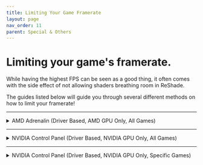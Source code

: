 ```yaml
---
title: Limiting Your Game Framerate
layout: page
nav_order: 11
parent: Special & Others
---
```


# Limiting your game's framerate.

While having the highest FPS can be seen as a good thing, it often comes with the side effect of not allowing shaders breathing room in ReShade.

The guides listed below will guide you through several different methods on how to limit your framerate!

-----

<details markdown="block">

<summary>AMD Adrenalin (Driver Based, AMD GPU Only, All Games)</summary>

This guide will provide you with the basics to limit your framerate using AMD Adrenalin's `Frame rate target control` function.

Keep in mind that this works globally, so it will force the framerate to what you set for ALL games on your system.

<h3>Step 1. - Open Adrenalin:</h3>

* __Easiest Method__ - Right click your desktop wallpaper, and click `AMD Software꞉ Adrenalin Edition`.
    <div class="figure">
    <img style="max-width: 100%; display: block; padding-block: 1rem" src="./images/limiting_game_fps/amd_desktop_context_menu.jpg"/>
* Alternative Method - Search `Adrenalin` in the Windows Search Bar.
    <div class="figure">
    <img style="max-width: 100%; display: block; padding-block: 1rem" src="./images/limiting_game_fps/amd_start_search_software.jpg"/>

<h3>Step 2. - Enabling "Frame rate target control":</h3>

1. Click `Gaming` on the top most bar of the `Adrenaline` software, and then click `Graphics` in the second bar that has now appeared.
    <div class="figure">
    <img style="max-width: 100%; display: block; padding-block: 1rem" src="./images/limiting_game_fps/amd_graphics_gaming_highlight.jpg"/>
2. Scroll down to the `Advanced` portion of the `Graphics` tab and enable `Frame rate target control`.
    <div class="figure">
    <img style="max-width: 100%; display: block; padding-block: 1rem" src="./images/limiting_game_fps/amd_enable_frtc.jpg"/>
3. Tune `Frame rate target control` to have the desired `Max FPS`.
    <div class="figure">
    <img style="max-width: 100%; display: block; padding-block: 1rem" src="./images/limiting_game_fps/amd_frtc_tune.jpg"/>
</details>

-----

<details markdown="block">
<summary>NVIDIA Control Panel (Driver Based, NVIDIA GPU Only, All Games)</summary>

This guide will provide you with the basics to limit your framerate using NVIDIA's Control Panel `3D Settings` options for `Max Frame Rate`.

Keep in mind that this works globally, so it will force the framerate to what you set for ALL games on your system.

<h3>Step 1. - Open NVIDIA Control Panel:</h3>

* __Easiest Method__ - Right click your desktop wallpaper, and click `NVIDIA Control Panel`.
    <div class="figure">
    <img style="max-width: 100%; display: block; padding-block: 1rem" src="./images/limiting_game_fps/nvidia_desktop_context_menu.jpg"/>
* Alternative Method - Search `NVIDIA Control Panel` in the Windows Search Bar.
    <div class="figure">
    <img style="max-width: 100%; display: block; padding-block: 1rem" src="./images/limiting_game_fps/nvidia_start_search_software.jpg"/>

<h3>Step 2. - Adjust the 3D Global Settings:</h3>

1. On the left hand corner, click `Manage 3D Settings`.
    <div class="figure">
    <img style="max-width: 100%; display: block; padding-block: 1rem" src="./images/limiting_game_fps/nvidia_manage_3d_settings.jpg"/>
2. Ensure that you are within the `Global Settings` tab.
    <div class="figure">
    <img style="max-width: 100%; display: block; padding-block: 1rem" src="./images/limiting_game_fps/nvidia_global_settings_tab.jpg"/>
3. Enable `Max Frame Rate` and set the desired framerate between values 20 and 1000.
    <div class="figure">
    <img style="max-width: 100%; display: block; padding-block: 1rem" src="./images/limiting_game_fps/nvidia_max_frame_rate.jpg"/>

</details>

-----

<details markdown="block">
<summary>NVIDIA Control Panel (Driver Based, NVIDIA GPU Only, Specific Games)</summary>

This guide will provide you with the basics to limit your framerate using NVIDIA's Control Panel `3D Settings` options for `Max Frame Rate`.

Keep in mind that this works for only the game you set, so it will force the framerate to what you set for just the game you select.

<h3>Step 1. - Open NVIDIA Control Panel:</h3>

* __Easiest Method__ - Right click your desktop wallpaper, and click `NVIDIA Control Panel`.
    <div class="figure">
    <img style="max-width: 100%; display: block; padding-block: 1rem" src="./images/limiting_game_fps/nvidia_desktop_context_menu.jpg"/>
* Alternative Method - Search `NVIDIA Control Panel` in the Windows Search Bar.
    <div class="figure">
    <img style="max-width: 100%; display: block; padding-block: 1rem" src="./images/limiting_game_fps/nvidia_start_search_software.jpg"/>

<h3>Step 2. - Adjust the 3D Global Settings:</h3>

1. On the left hand corner, click `Manage 3D Settings`.
    <div class="figure">
    <img style="max-width: 100%; display: block; padding-block: 1rem" src="./images/limiting_game_fps/nvidia_manage_3d_settings.jpg"/>
2. Ensure that you are within the `Program Settings` tab.
    <div class="figure">
    <img style="max-width: 100%; display: block; padding-block: 1rem" src="./images/limiting_game_fps/nvidia_perapp_settings_tab.jpg"/>
3. Click the option on the right of the `Program to customize:` tab that says `Add`
    <div class="figure">
    <img style="max-width: 100%; display: block; padding-block: 1rem" src="./images/limiting_game_fps/nvidia_perapp_settings_tab_add.jpg"/>
4. Find the program that you are wanting to cap the framerate of.
    <div class="figure">
    <img style="max-width: 100%; display: block; padding-block: 1rem" src="./images/limiting_game_fps/nvidia_perapp_settings_app.jpg"/>
5. Enable `Max Frame Rate` and set the desired framerate between values 20 and 1000.
    <div class="figure">
    <img style="max-width: 100%; display: block; padding-block: 1rem" src="./images/limiting_game_fps/nvidia_max_frame_rate_per_app.jpg"/>

</details>
